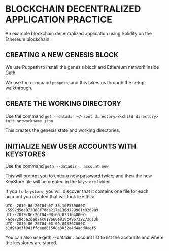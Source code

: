 # BLOCKCHAIN DECENTRALIZED APPLICATION PRACTICE

An example blockchain decentralized application using Solidity on the Ethereum blockchain

## CREATING A NEW GENESIS BLOCK

We use Puppeth to install the genesis block and Ethereum network inside Geth.

We use the command `puppeth`, and this takes us through the setup walkthrough.

## CREATE THE WORKING DIRECTORY

Use the command `get --datadir ~/<root directory>/<child directory> init networkname.json`

This creates the genesis state and working directories.

## INITIALIZE NEW USER ACCOUNTS WITH KEYSTORES

Use the command `geth --datadir . account new`

This will prompt you to enter a new password twice, and then the new KeyStore file will be created in the `keystore` folder.

If you `ls keystore`, you will discover that it contains one file for each account you created that will look like this:

```
UTC--2019-06-26T04-07-33.107539000Z--5592d5da872088f7dea217a136d729961c926989
UTC--2019-06-26T04-08-00.023104000Z--6ce729dba2ded7ec012660e818c496732273613b
UTC--2019-06-26T04-08-09.845262000Z--e1d9a0e3f041ffdeed61508e3832a4d4add8eef5
```

You can also use geth --datadir . account list to list the accounts and where the keystores are stored.

##

